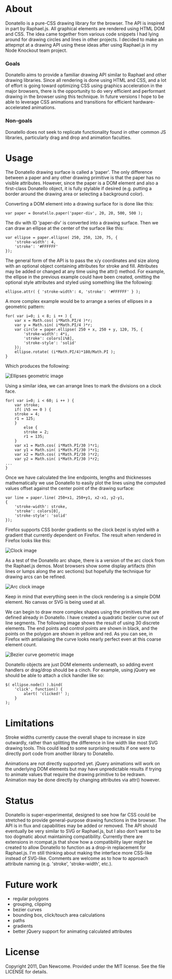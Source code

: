 # About

Donatello is a pure-CSS drawing library for the browser. The API
is inspired in part by Raphael.js. All graphical elements are rendered 
using HTML DOM and CSS. The idea came together from various code snippets
I had lying around for drawing circles and lines in other projects. I 
decided to make an attepmpt at a drawing API using these ideas after 
using Raphael.js in my Node Knockout team project.

### Goals

Donatello aims to provide a familiar drawing API similar to Raphael and other drawing
libraries. Since all rendering is done using HTML and CSS, and a lot
of effort is going toward optimizing CSS using graphics acceleration
in the major browsers, there is the opportunity to do very efficient
and performant drawing in the browser using this technique. In future
versions I hope to be able to leverage CSS animations and transitions 
for efficient hardware-accelerated animations.

### Non-goals

Donatello does not seek to replicate functionality found in other
common JS libraries, particularly drag and drop and animation 
faculties.

# Usage

The Donatello drawing surface is called a 'paper'. The only difference between a 
paper and any other drawing primitive is that the paper has no visible attributes.
However, since the paper is a DOM element and also a first-class Donatello object,
it is fully stylable if desired (e.g. putting a border around the drawing area or 
selecting a background color).

Converting a DOM element into a drawing surface for is done like this:

    var paper = Donatello.paper('paper-div', 20, 20, 500, 500 );

The div with ID 'paper-div' is converted into a drawing surface. Then we can draw an ellipse
at the center of the surface like this:

    var ellipse = paper.ellipse( 250, 250, 120, 75, { 
        'stroke-width': 4,
        'stroke': '#FFFFFF'
	});

The general form of the API is to pass the x/y coordinates and size along with an optional 
object containing attributes for stroke and fill. Attributes may be added or changed at
any time using the attr() method. For example, the ellipse in the previous example could
have been created, omitting the optional style attributes and styled using something like 
the following:

    ellipse.attr( { 'stroke-width': 4, 'stroke': '#FFFFFF' } );

A more complex example would be to arrange a series of ellipses in a geometric pattern:

    for( var i=0; i < 8; i ++ ) {
        var x = Math.cos( i*Math.PI/4 )*r;
        var y = Math.sin( i*Math.PI/4 )*r;
        var circle = paper.ellipse( 250 + x, 250 + y, 120, 75, { 
            'stroke-width': 4*i,
            'stroke': colors[i%8],
            'stroke-style': 'solid'
        });
        ellipse.rotate( (i*Math.PI/4)*180/Math.PI );
    }

Which produces the following:

![Ellipses geometric image](https://github.com/dnewcome/Donatello/raw/master/samples/ellipses.png)

Using a similar idea, we can arrange lines to mark the divisions on a clock face. 

    for( var i=0; i < 60; i ++ ) {
        var stroke;
        if( i%5 == 0 ) {
        stroke = 4;
        r1 = 125;
        }
            else {
            stroke = 2;
            r1 = 135;
        }
        var x1 = Math.cos( i*Math.PI/30 )*r1;
        var y1 = Math.sin( i*Math.PI/30 )*r1;
        var x2 = Math.cos( i*Math.PI/30 )*r2;
        var y2 = Math.sin( i*Math.PI/30 )*r2;
	...
    }

Once we have calculated the line endpoints, lengths and thicknesses mathematically we
use Donatello to easily plot the lines using the computed values offset against the 
center point of the drawing surface:

    var line = paper.line( 250+x1, 250+y1, x2-x1, y2-y1,
    { 
        'stroke-width': stroke,
        'stroke': colors[0],
        'stroke-style': 'solid'
    });

Firefox
supports CSS border gradients so the clock bezel is styled with a
gradient that currently dependent on Firefox. The result when rendered in Firefox
looks like this:

![Clock image](https://github.com/dnewcome/Donatello/raw/master/samples/clock.png)

As a test of the Donatello arc shape, there is a version of the arc clock from the Raphael.js
demos. Most browsers show some display artifacts (thin lines or lumps along the arc sections)
but hopefully the technique for drawing arcs can be refined.

![Arc clock image](https://github.com/dnewcome/Donatello/raw/master/samples/arc-clock.png)

Keep in mind that everything seen in the clock rendering is a simple DOM element. No canvas
or SVG is being used at all.

We can begin to draw more complex shapes using the primitives that are defined already in 
Donatello. I have created a quadratic bezier curve out of line segments. The following image
shows the result of using 30 discrete elements. The end points and control
points are shown in black, and the points on the polygon are shown in yellow and red. As 
you can see, in Firefox with antialiasing the curve looks nearly perfect 
even at this coarse element count. 

![Bezier curve geometric image](https://github.com/dnewcome/Donatello/raw/master/samples/bezier.png)

Donatello objects are just DOM elements underneath, so adding event handlers 
or drag/drop should be a cinch. For example, using jQuery we should be able to 
attach a click handler like so:

    $( ellipse.node() ).bind( 
        'click', function() { 
            alert( 'clicked!' ); 
        }
    );

# Limitations

Stroke widths currently cause the overall shape to
increase in size outwardly, rather than splitting the difference in line width like most SVG drawing tools. This could
lead to some surprising results if one were to directly port code from another library to Donatello.

Animations are not directly supported yet. jQuery animations will work on the underlying DOM elements but
may have unpredictable results if trying to animate values that require the drawing primitive to be
redrawn. Animation may be done directly by changing attributes via attr() however.

# Status

Donatello is super-experimental, designed to see how far CSS could be stretched to provide
general-purpose drawing functions in the browser. The API is in flux and capabilities may be added or 
removed. The API should eventually be very similar to SVG or Raphael.js, but I also don't
want to be too dogmatic about maintaining compatibility. Currently there are extensions in
rcompat.js that show how a compatibility layer might be created to allow Donatello to function
as a drop-in replacement for Raphael.js. 
I'm still thinking about making the interface more CSS-like instead of SVG-like. Comments are
welcome as to how to approach attribute naming (e.g. 'stroke', 'stroke-width', etc.).

# Future work

- regular polygons
- grouping, clipping
- bezier curves
- bounding box, click/touch area calculations
- paths
- gradients
- better jQuery support for animating calculated attributes

# License

Copyright 2011, Dan Newcome. Provided under the MIT license. See the file LICENSE for details.
